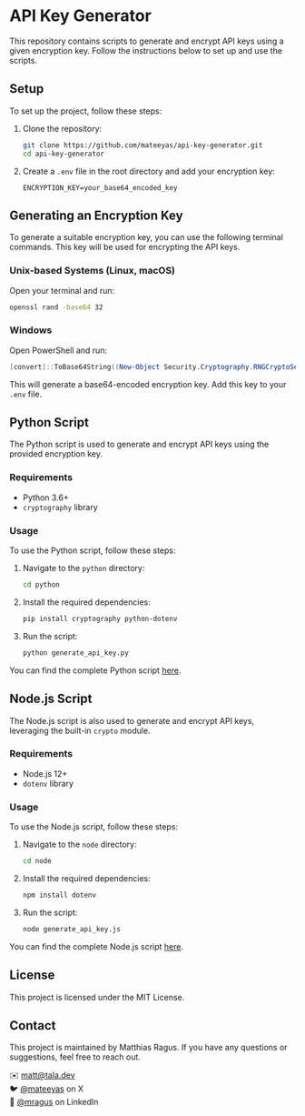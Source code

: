 # API Key Generator

This repository contains scripts to generate and encrypt API keys using a given encryption key. Follow the instructions below to set up and use the scripts.

## Setup

To set up the project, follow these steps:

1. Clone the repository:

    ```sh
    git clone https://github.com/mateeyas/api-key-generator.git
    cd api-key-generator
    ```

2. Create a `.env` file in the root directory and add your encryption key:

    ```plaintext
    ENCRYPTION_KEY=your_base64_encoded_key
    ```

## Generating an Encryption Key

To generate a suitable encryption key, you can use the following terminal commands. This key will be used for encrypting the API keys.

### Unix-based Systems (Linux, macOS)

Open your terminal and run:
```sh
openssl rand -base64 32
```

### Windows

Open PowerShell and run:

```powershell
[convert]::ToBase64String((New-Object Security.Cryptography.RNGCryptoServiceProvider).GetBytes(32))
```

This will generate a base64-encoded encryption key. Add this key to your `.env` file.

## Python Script

The Python script is used to generate and encrypt API keys using the provided encryption key.

### Requirements

- Python 3.6+
- `cryptography` library

### Usage

To use the Python script, follow these steps:

1. Navigate to the `python` directory:

    ```sh
    cd python
    ```

2. Install the required dependencies:

    ```sh
    pip install cryptography python-dotenv
    ```

3. Run the script:

    ```sh
    python generate_api_key.py
    ```

You can find the complete Python script [here](python/generate_api_key.py).

## Node.js Script

The Node.js script is also used to generate and encrypt API keys, leveraging the built-in `crypto` module.

### Requirements

- Node.js 12+
- `dotenv` library

### Usage

To use the Node.js script, follow these steps:

1. Navigate to the `node` directory:

    ```sh
    cd node
    ```

2. Install the required dependencies:

    ```sh
    npm install dotenv
    ```

3. Run the script:

    ```sh
    node generate_api_key.js
    ```

You can find the complete Node.js script [here](node/generate_api_key.js).

## License

This project is licensed under the MIT License.

## Contact

This project is maintained by Matthias Ragus. If you have any questions or suggestions, feel free to reach out.

✉️ [matt@tala.dev](mailto:matt@tala.dev)  
🐦 [@mateeyas](https://x.com/mateeyas) on X  
💼 [@mragus](https://www.linkedin.com/in/mragus) on LinkedIn
